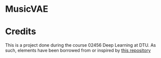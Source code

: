 # MusicVAE


# Credits

This is a project done during the course 02456 Deep Learning at DTU. As such, elements have been borrowed from or inspired by [this repository](https://github.com/DeepLearningDTU/02456-deep-learning-with-PyTorch)
